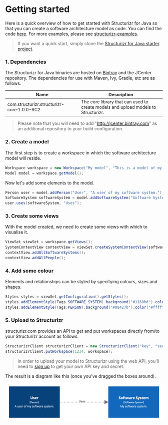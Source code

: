 # Getting started

Here is a quick overview of how to get started with Structurizr for Java so that you can create a software architecture model as code. You can find the code [here](https://github.com/structurizr/java/blob/master/structurizr-examples/src/com/structurizr/example/core/GettingStarted.java). For more examples, please see [structurizr-examples](https://github.com/structurizr/java/tree/master/structurizr-examples/src/com/structurizr/example).

> If you want a quick start, simply clone the [Structurizr for Java starter project](https://github.com/structurizr/java-starter).

### 1. Dependencies

The Structurizr for Java binaries are hosted on [Bintray](https://bintray.com/structurizr/maven/structurizr-java) and the JCenter repository.
The dependencies for use with Maven, Ivy, Gradle, etc are as follows.

Name                                          | Description
-------------------------------------------   | ---------------------------------------------------------------------------------------------------------------------------
com.structurizr:structurizr-core:1.0.0-RC2        | The core library that can used to create models and upload models to Structurizr.

> Please note that you will need to add "http://jcenter.bintray.com" as an additional repository to your build configuration.

### 2. Create a model

The first step is to create a workspace in which the software architecture model will reside.

```java
Workspace workspace = new Workspace("My model", "This is a model of my software system.");
Model model = workspace.getModel();
```

Now let's add some elements to the model.

```java
Person user = model.addPerson("User", "A user of my software system.");
SoftwareSystem softwareSystem = model.addSoftwareSystem("Software System", "My software system.");
user.uses(softwareSystem, "Uses");
```

### 3. Create some views

With the model created, we need to create some views with which to visualise it.

```java
ViewSet viewSet = workspace.getViews();
SystemContextView contextView = viewSet.createSystemContextView(softwareSystem, "context", "A simple example of a System Context diagram.");
contextView.addAllSoftwareSystems();
contextView.addAllPeople();
```

### 4. Add some colour

Elements and relationships can be styled by specifying colours, sizes and shapes.

```java
Styles styles = viewSet.getConfiguration().getStyles();
styles.addElementStyle(Tags.SOFTWARE_SYSTEM).background("#1168bd").color("#ffffff");
styles.addElementStyle(Tags.PERSON).background("#08427b").color("#ffffff");
```

### 5. Upload to Structurizr

structurizr.com provides an API to get and put workspaces directly from/to your Structurizr account as follows.

```java
StructurizrClient structurizrClient = new StructurizrClient("key", "secret");
structurizrClient.putWorkspace(1234, workspace);
```

> In order to upload your model to Structurizr using the web API, you'll need to [sign up](https://structurizr.com/signup) to get your own API key and secret.

The result is a diagram like this (once you've dragged the boxes around).

![Getting Started with Structurizr for Java](images/getting-started.png)